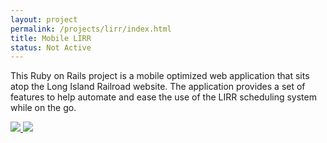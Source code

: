 ```yaml
---
layout: project
permalink: /projects/lirr/index.html
title: Mobile LIRR
status: Not Active
---
```


This Ruby on Rails project is a mobile optimized web application that sits
atop the Long Island Railroad website. The application provides a set of
features to help automate and ease the use of the LIRR scheduling system
while on the go.

<p class="gallery">
  <a href="http://www.flickr.com/photos/tsmango/5109247010/in/set-72157625102251195/" target="_blank">
    <img rel="" src="http://farm2.staticflickr.com/1358/5109247010_dfe9fe4650_s.jpg" />
  </a>
  <a href="http://www.flickr.com/photos/tsmango/5108648767/in/set-72157625102251195/" target="_blank">
    <img rel="" src="http://farm5.staticflickr.com/4147/5108648767_d7a1ff4144_s.jpg" />
  </a>
</p>
